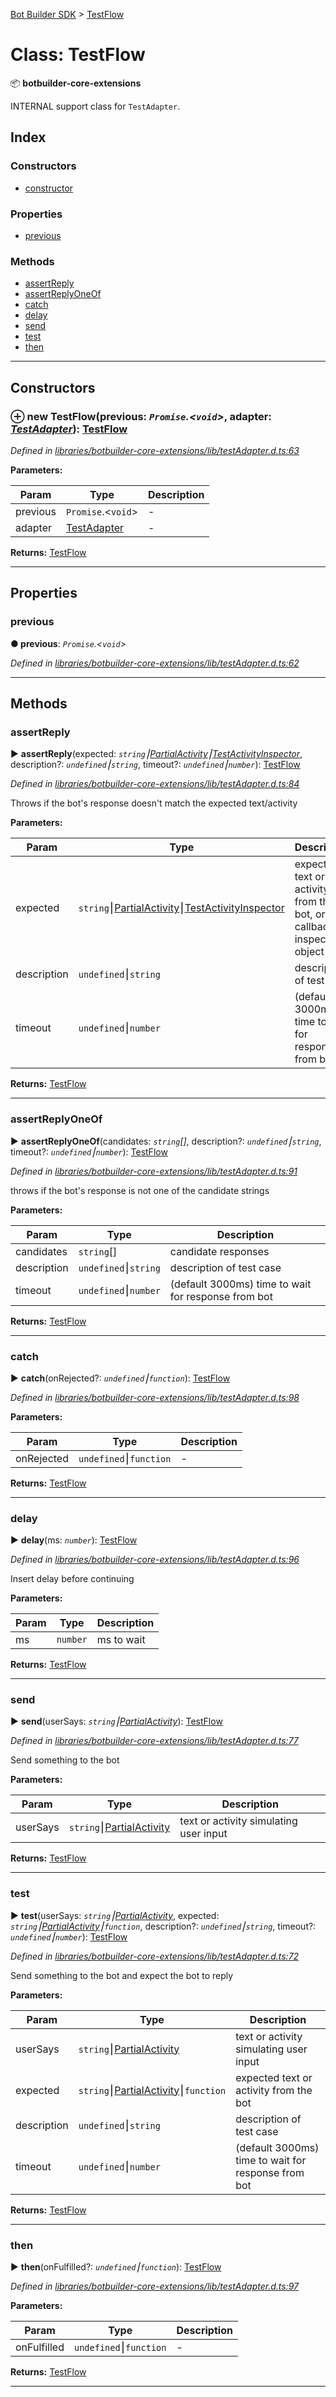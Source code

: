 [Bot Builder SDK](../README.md) > [TestFlow](../classes/botbuilder.testflow.md)



# Class: TestFlow


:package: **botbuilder-core-extensions**

INTERNAL support class for `TestAdapter`.

## Index

### Constructors

* [constructor](botbuilder.testflow.md#constructor)


### Properties

* [previous](botbuilder.testflow.md#previous)


### Methods

* [assertReply](botbuilder.testflow.md#assertreply)
* [assertReplyOneOf](botbuilder.testflow.md#assertreplyoneof)
* [catch](botbuilder.testflow.md#catch)
* [delay](botbuilder.testflow.md#delay)
* [send](botbuilder.testflow.md#send)
* [test](botbuilder.testflow.md#test)
* [then](botbuilder.testflow.md#then)



---
## Constructors
<a id="constructor"></a>


### ⊕ **new TestFlow**(previous: *`Promise`.<`void`>*, adapter: *[TestAdapter](botbuilder.testadapter.md)*): [TestFlow](botbuilder.testflow.md)


*Defined in [libraries/botbuilder-core-extensions/lib/testAdapter.d.ts:63](https://github.com/Microsoft/botbuilder-js/blob/ce808e0/libraries/botbuilder-core-extensions/lib/testAdapter.d.ts#L63)*



**Parameters:**

| Param | Type | Description |
| ------ | ------ | ------ |
| previous | `Promise`.<`void`>   |  - |
| adapter | [TestAdapter](botbuilder.testadapter.md)   |  - |





**Returns:** [TestFlow](botbuilder.testflow.md)

---


## Properties
<a id="previous"></a>

###  previous

**●  previous**:  *`Promise`.<`void`>* 

*Defined in [libraries/botbuilder-core-extensions/lib/testAdapter.d.ts:62](https://github.com/Microsoft/botbuilder-js/blob/ce808e0/libraries/botbuilder-core-extensions/lib/testAdapter.d.ts#L62)*





___


## Methods
<a id="assertreply"></a>

###  assertReply

► **assertReply**(expected: *`string`⎮[Partial]()[Activity](../interfaces/botbuilder.activity.md)⎮[TestActivityInspector](../#testactivityinspector)*, description?: *`undefined`⎮`string`*, timeout?: *`undefined`⎮`number`*): [TestFlow](botbuilder.testflow.md)



*Defined in [libraries/botbuilder-core-extensions/lib/testAdapter.d.ts:84](https://github.com/Microsoft/botbuilder-js/blob/ce808e0/libraries/botbuilder-core-extensions/lib/testAdapter.d.ts#L84)*



Throws if the bot's response doesn't match the expected text/activity


**Parameters:**

| Param | Type | Description |
| ------ | ------ | ------ |
| expected | `string`⎮[Partial]()[Activity](../interfaces/botbuilder.activity.md)⎮[TestActivityInspector](../#testactivityinspector)   |  expected text or activity from the bot, or callback to inspect object |
| description | `undefined`⎮`string`   |  description of test case |
| timeout | `undefined`⎮`number`   |  (default 3000ms) time to wait for response from bot |





**Returns:** [TestFlow](botbuilder.testflow.md)





___

<a id="assertreplyoneof"></a>

###  assertReplyOneOf

► **assertReplyOneOf**(candidates: *`string`[]*, description?: *`undefined`⎮`string`*, timeout?: *`undefined`⎮`number`*): [TestFlow](botbuilder.testflow.md)



*Defined in [libraries/botbuilder-core-extensions/lib/testAdapter.d.ts:91](https://github.com/Microsoft/botbuilder-js/blob/ce808e0/libraries/botbuilder-core-extensions/lib/testAdapter.d.ts#L91)*



throws if the bot's response is not one of the candidate strings


**Parameters:**

| Param | Type | Description |
| ------ | ------ | ------ |
| candidates | `string`[]   |  candidate responses |
| description | `undefined`⎮`string`   |  description of test case |
| timeout | `undefined`⎮`number`   |  (default 3000ms) time to wait for response from bot |





**Returns:** [TestFlow](botbuilder.testflow.md)





___

<a id="catch"></a>

###  catch

► **catch**(onRejected?: *`undefined`⎮`function`*): [TestFlow](botbuilder.testflow.md)



*Defined in [libraries/botbuilder-core-extensions/lib/testAdapter.d.ts:98](https://github.com/Microsoft/botbuilder-js/blob/ce808e0/libraries/botbuilder-core-extensions/lib/testAdapter.d.ts#L98)*



**Parameters:**

| Param | Type | Description |
| ------ | ------ | ------ |
| onRejected | `undefined`⎮`function`   |  - |





**Returns:** [TestFlow](botbuilder.testflow.md)





___

<a id="delay"></a>

###  delay

► **delay**(ms: *`number`*): [TestFlow](botbuilder.testflow.md)



*Defined in [libraries/botbuilder-core-extensions/lib/testAdapter.d.ts:96](https://github.com/Microsoft/botbuilder-js/blob/ce808e0/libraries/botbuilder-core-extensions/lib/testAdapter.d.ts#L96)*



Insert delay before continuing


**Parameters:**

| Param | Type | Description |
| ------ | ------ | ------ |
| ms | `number`   |  ms to wait |





**Returns:** [TestFlow](botbuilder.testflow.md)





___

<a id="send"></a>

###  send

► **send**(userSays: *`string`⎮[Partial]()[Activity](../interfaces/botbuilder.activity.md)*): [TestFlow](botbuilder.testflow.md)



*Defined in [libraries/botbuilder-core-extensions/lib/testAdapter.d.ts:77](https://github.com/Microsoft/botbuilder-js/blob/ce808e0/libraries/botbuilder-core-extensions/lib/testAdapter.d.ts#L77)*



Send something to the bot


**Parameters:**

| Param | Type | Description |
| ------ | ------ | ------ |
| userSays | `string`⎮[Partial]()[Activity](../interfaces/botbuilder.activity.md)   |  text or activity simulating user input |





**Returns:** [TestFlow](botbuilder.testflow.md)





___

<a id="test"></a>

###  test

► **test**(userSays: *`string`⎮[Partial]()[Activity](../interfaces/botbuilder.activity.md)*, expected: *`string`⎮[Partial]()[Activity](../interfaces/botbuilder.activity.md)⎮`function`*, description?: *`undefined`⎮`string`*, timeout?: *`undefined`⎮`number`*): [TestFlow](botbuilder.testflow.md)



*Defined in [libraries/botbuilder-core-extensions/lib/testAdapter.d.ts:72](https://github.com/Microsoft/botbuilder-js/blob/ce808e0/libraries/botbuilder-core-extensions/lib/testAdapter.d.ts#L72)*



Send something to the bot and expect the bot to reply


**Parameters:**

| Param | Type | Description |
| ------ | ------ | ------ |
| userSays | `string`⎮[Partial]()[Activity](../interfaces/botbuilder.activity.md)   |  text or activity simulating user input |
| expected | `string`⎮[Partial]()[Activity](../interfaces/botbuilder.activity.md)⎮`function`   |  expected text or activity from the bot |
| description | `undefined`⎮`string`   |  description of test case |
| timeout | `undefined`⎮`number`   |  (default 3000ms) time to wait for response from bot |





**Returns:** [TestFlow](botbuilder.testflow.md)





___

<a id="then"></a>

###  then

► **then**(onFulfilled?: *`undefined`⎮`function`*): [TestFlow](botbuilder.testflow.md)



*Defined in [libraries/botbuilder-core-extensions/lib/testAdapter.d.ts:97](https://github.com/Microsoft/botbuilder-js/blob/ce808e0/libraries/botbuilder-core-extensions/lib/testAdapter.d.ts#L97)*



**Parameters:**

| Param | Type | Description |
| ------ | ------ | ------ |
| onFulfilled | `undefined`⎮`function`   |  - |





**Returns:** [TestFlow](botbuilder.testflow.md)





___



